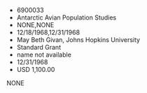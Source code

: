 * 6900033
* Antarctic Avian Population Studies
* NONE,NONE
* 12/18/1968,12/31/1968
* May Beth Givan, Johns Hopkins University
* Standard Grant
*   name not available
* 12/31/1968
* USD 1,100.00

NONE